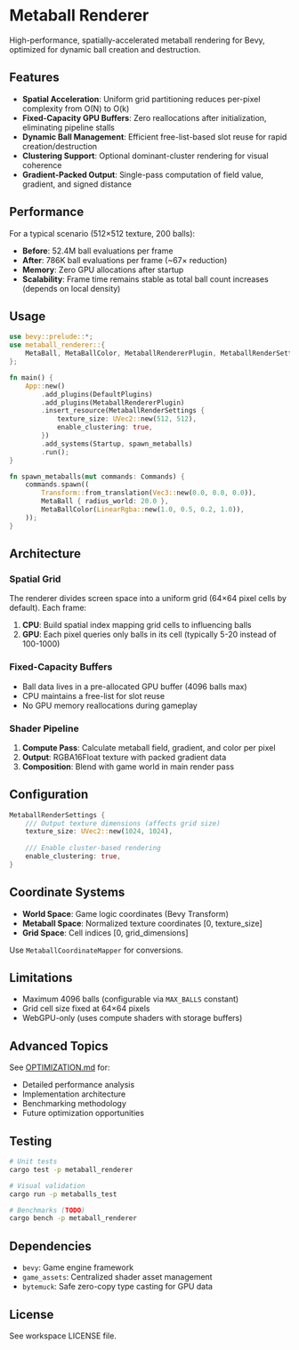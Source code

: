 # Metaball Renderer

High-performance, spatially-accelerated metaball rendering for Bevy, optimized for dynamic ball creation and destruction.

## Features

- **Spatial Acceleration**: Uniform grid partitioning reduces per-pixel complexity from O(N) to O(k)
- **Fixed-Capacity GPU Buffers**: Zero reallocations after initialization, eliminating pipeline stalls
- **Dynamic Ball Management**: Efficient free-list-based slot reuse for rapid creation/destruction
- **Clustering Support**: Optional dominant-cluster rendering for visual coherence
- **Gradient-Packed Output**: Single-pass computation of field value, gradient, and signed distance

## Performance

For a typical scenario (512×512 texture, 200 balls):

- **Before**: 52.4M ball evaluations per frame
- **After**: 786K ball evaluations per frame (~67× reduction)
- **Memory**: Zero GPU allocations after startup
- **Scalability**: Frame time remains stable as total ball count increases (depends on local density)

## Usage

```rust
use bevy::prelude::*;
use metaball_renderer::{
    MetaBall, MetaBallColor, MetaballRendererPlugin, MetaballRenderSettings,
};

fn main() {
    App::new()
        .add_plugins(DefaultPlugins)
        .add_plugins(MetaballRendererPlugin)
        .insert_resource(MetaballRenderSettings {
            texture_size: UVec2::new(512, 512),
            enable_clustering: true,
        })
        .add_systems(Startup, spawn_metaballs)
        .run();
}

fn spawn_metaballs(mut commands: Commands) {
    commands.spawn((
        Transform::from_translation(Vec3::new(0.0, 0.0, 0.0)),
        MetaBall { radius_world: 20.0 },
        MetaBallColor(LinearRgba::new(1.0, 0.5, 0.2, 1.0)),
    ));
}
```

## Architecture

### Spatial Grid

The renderer divides screen space into a uniform grid (64×64 pixel cells by default). Each frame:

1. **CPU**: Build spatial index mapping grid cells to influencing balls
2. **GPU**: Each pixel queries only balls in its cell (typically 5-20 instead of 100-1000)

### Fixed-Capacity Buffers

- Ball data lives in a pre-allocated GPU buffer (4096 balls max)
- CPU maintains a free-list for slot reuse
- No GPU memory reallocations during gameplay

### Shader Pipeline

1. **Compute Pass**: Calculate metaball field, gradient, and color per pixel
2. **Output**: RGBA16Float texture with packed gradient data
3. **Composition**: Blend with game world in main render pass

## Configuration

```rust
MetaballRenderSettings {
    /// Output texture dimensions (affects grid size)
    texture_size: UVec2::new(1024, 1024),
    
    /// Enable cluster-based rendering
    enable_clustering: true,
}
```

## Coordinate Systems

- **World Space**: Game logic coordinates (Bevy Transform)
- **Metaball Space**: Normalized texture coordinates [0, texture_size]
- **Grid Space**: Cell indices [0, grid_dimensions]

Use `MetaballCoordinateMapper` for conversions.

## Limitations

- Maximum 4096 balls (configurable via `MAX_BALLS` constant)
- Grid cell size fixed at 64×64 pixels
- WebGPU-only (uses compute shaders with storage buffers)

## Advanced Topics

See [OPTIMIZATION.md](./OPTIMIZATION.md) for:

- Detailed performance analysis
- Implementation architecture
- Benchmarking methodology
- Future optimization opportunities

## Testing

```bash
# Unit tests
cargo test -p metaball_renderer

# Visual validation
cargo run -p metaballs_test

# Benchmarks (TODO)
cargo bench -p metaball_renderer
```

## Dependencies

- `bevy`: Game engine framework
- `game_assets`: Centralized shader asset management
- `bytemuck`: Safe zero-copy type casting for GPU data

## License

See workspace LICENSE file.
